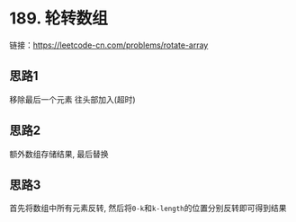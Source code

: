 # 189. 轮转数组

链接：https://leetcode-cn.com/problems/rotate-array

## 思路1

移除最后一个元素 往头部加入(超时)

## 思路2

额外数组存储结果, 最后替换

## 思路3

首先将数组中所有元素反转, 然后将`0-k`和`k-length`的位置分别反转即可得到结果